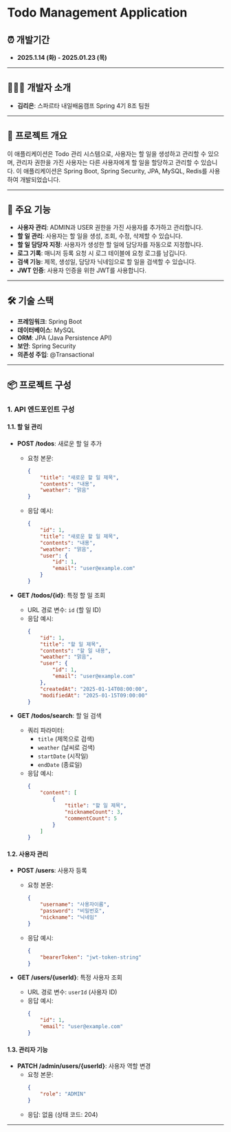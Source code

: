 # Todo Management Application

## ⏰ 개발기간
- **2025.1.14 (화) - 2025.01.23 (목)**

---

## 🙍🏻‍♀️ 개발자 소개
- **김리은**: 스파르타 내일배움캠프 Spring 4기 8조 팀원

---

## 📖 프로젝트 개요

이 애플리케이션은 Todo 관리 시스템으로, 사용자는 할 일을 생성하고 관리할 수 있으며, 관리자 권한을 가진 사용자는 다른 사용자에게 할 일을 할당하고 관리할 수 있습니다. 이 애플리케이션은 Spring Boot, Spring Security, JPA, MySQL, Redis를 사용하여 개발되었습니다.

---

## 🎯 주요 기능

- **사용자 관리**: ADMIN과 USER 권한을 가진 사용자를 추가하고 관리합니다.
- **할 일 관리**: 사용자는 할 일을 생성, 조회, 수정, 삭제할 수 있습니다.
- **할 일 담당자 지정**: 사용자가 생성한 할 일에 담당자를 자동으로 지정합니다.
- **로그 기록**: 매니저 등록 요청 시 로그 테이블에 요청 로그를 남깁니다.
- **검색 기능**: 제목, 생성일, 담당자 닉네임으로 할 일을 검색할 수 있습니다.
- **JWT 인증**: 사용자 인증을 위한 JWT를 사용합니다.

---

## 🛠️ 기술 스택

- **프레임워크**: Spring Boot
- **데이터베이스**: MySQL
- **ORM**: JPA (Java Persistence API)
- **보안**: Spring Security
- **의존성 주입**: @Transactional

---

## 📦 프로젝트 구성

### 1. **API 엔드포인트 구성**

#### 1.1. 할 일 관리

- **POST /todos**: 새로운 할 일 추가
    - 요청 본문:
        ```json
        {
            "title": "새로운 할 일 제목",
            "contents": "내용",
            "weather": "맑음"
        }
        ```
    - 응답 예시:
        ```json
        {
            "id": 1,
            "title": "새로운 할 일 제목",
            "contents": "내용",
            "weather": "맑음",
            "user": {
                "id": 1,
                "email": "user@example.com"
            }
        }
        ```

- **GET /todos/{id}**: 특정 할 일 조회
    - URL 경로 변수: `id` (할 일 ID)
    - 응답 예시:
        ```json
        {
            "id": 1,
            "title": "할 일 제목",
            "contents": "할 일 내용",
            "weather": "맑음",
            "user": {
                "id": 1,
                "email": "user@example.com"
            },
            "createdAt": "2025-01-14T08:00:00",
            "modifiedAt": "2025-01-15T09:00:00"
        }
        ```

- **GET /todos/search**: 할 일 검색
    - 쿼리 파라미터:
        - `title` (제목으로 검색)
        - `weather` (날씨로 검색)
        - `startDate` (시작일)
        - `endDate` (종료일)
    - 응답 예시:
        ```json
        {
            "content": [
                {
                    "title": "할 일 제목",
                    "nicknameCount": 3,
                    "commentCount": 5
                }
            ]
        }
        ```

#### 1.2. 사용자 관리

- **POST /users**: 사용자 등록
    - 요청 본문:
        ```json
        {
            "username": "사용자이름",
            "password": "비밀번호",
            "nickname": "닉네임"
        }
        ```
    - 응답 예시:
        ```json
        {
            "bearerToken": "jwt-token-string"
        }
        ```

- **GET /users/{userId}**: 특정 사용자 조회
    - URL 경로 변수: `userId` (사용자 ID)
    - 응답 예시:
        ```json
        {
            "id": 1,
            "email": "user@example.com"
        }
        ```

#### 1.3. 관리자 기능

- **PATCH /admin/users/{userId}**: 사용자 역할 변경
    - 요청 본문:
        ```json
        {
            "role": "ADMIN"
        }
        ```
    - 응답: 없음 (상태 코드: 204)

---
